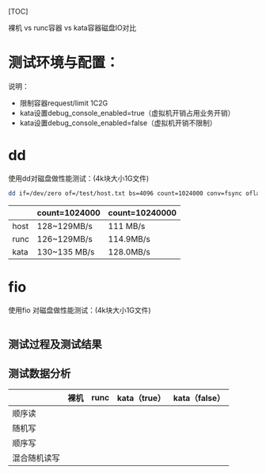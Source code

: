 [TOC]

裸机 vs runc容器 vs kata容器磁盘IO对比

# 测试环境与配置：

说明：
- 限制容器request/limit 1C2G
- kata设置debug_console_enabled=true（虚拟机开销占用业务开销）
- kata设置debug_console_enabled=false（虚拟机开销不限制）

# dd 
使用dd对磁盘做性能测试：(4k块大小1G文件)
```bash
dd if=/dev/zero of=/test/host.txt bs=4096 count=1024000 conv=fsync oflag=direct
```
|      | count=1024000 | count=10240000 | 
| ---- | ------------- | -------------- | 
| host | 128~129MB/s   | 111 MB/s       | 
| runc | 126~129MB/s   | 114.9MB/s      | 
| kata | 130~135 MB/s  | 128.0MB/s      | 


# fio 
使用fio 对磁盘做性能测试：(4k块大小1G文件)
```bash

```

## 测试过程及测试结果



## 测试数据分析
|          |裸机|runc|kata（true）|kata（false）|
|----------|-----------|-------------|-------------|-------------|
|顺序读     | 
|随机写     | 
|顺序写     |  
|混合随机读写| 

